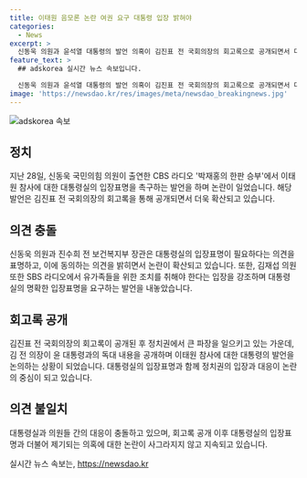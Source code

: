```yaml
---
title: 이태원 음모론 논란 여권 요구 대통령 입장 밝혀야
categories:
  - News
excerpt: >
  신동욱 의원과 윤석열 대통령의 발언 의혹이 김진표 전 국회의장의 회고록으로 공개되면서 대통령실의 명확한 입장 표명을 촉구하는 목소리가 나오고 있다. 신동욱 의원은 대통령과 국회의장 간의 독대 과정에서 일어난 이야기를 언급하며 입장표명을 요청했고, 김진표 전 국회의장의 회고록에는 윤 대통령의 발언 내용이 담겼다. 이에 대통령실은 입장문을 통해 반박하였으나 여전한 논란이 지속되고 있다. (150자)
feature_text: >
  ## adskorea 실시간 뉴스 속보입니다.

  신동욱 의원과 윤석열 대통령의 발언 의혹이 김진표 전 국회의장의 회고록으로 공개되면서 대통령실의 명확한 입장 표명을 촉구하는 목소리가 나오고 있다. 신동욱 의원은 대통령과 국회의장 간의 독대 과정에서 일어난 이야기를 언급하며 입장표명을 요청했고, 김진표 전 국회의장의 회고록에는 윤 대통령의 발언 내용이 담겼다. 이에 대통령실은 입장문을 통해 반박하였으나 여전한 논란이 지속되고 있다. (150자)
image: 'https://newsdao.kr/res/images/meta/newsdao_breakingnews.jpg'
---
```


<p><img src="https://newsdao.kr/res/images/meta/newsdao_breakingnews.jpg" alt="adskorea 속보" /></p>

<h2 data-ke-size="size26">정치</h2>

<p data-ke-size="size16">지난 28일, 신동욱 국민의힘 의원이 출연한 CBS 라디오 '박재홍의 한판 승부'에서 이태원 참사에 대한 대통령실의 입장표명을 촉구하는 발언을 하며 논란이 일었습니다. 해당 발언은 김진표 전 국회의장의 회고록을 통해 공개되면서 더욱 확산되고 있습니다.</p>

<h2 data-ke-size="size26">의견 충돌</h2>

<p data-ke-size="size16">신동욱 의원과 진수희 전 보건복지부 장관은 대통령실의 입장표명이 필요하다는 의견을 표명하고, 이에 동의하는 의견을 밝히면서 논란이 확산되고 있습니다. 또한, 김재섭 의원 또한 SBS 라디오에서 유가족들을 위한 조치를 취해야 한다는 입장을 강조하며 대통령실의 명확한 입장표명을 요구하는 발언을 내놓았습니다.</p>

<h2 data-ke-size="size26">회고록 공개</h2>

<p data-ke-size="size16">김진표 전 국회의장의 회고록이 공개된 후 정치권에서 큰 파장을 일으키고 있는 가운데, 김 전 의장이 윤 대통령과의 독대 내용을 공개하며 이태원 참사에 대한 대통령의 발언을 논의하는 상황이 되었습니다. 대통령실의 입장표명과 함께 정치권의 입장과 대응이 논란의 중심이 되고 있습니다.</p>

<h2 data-ke-size="size26">의견 불일치</h2>

<p data-ke-size="size16">대통령실과 의원들 간의 대응이 충돌하고 있으며, 회고록 공개 이후 대통령실의 입장표명과 더불어 제기되는 의혹에 대한 논란이 사그라지지 않고 지속되고 있습니다.</p>
실시간 뉴스 속보는, <a href="https://newsdao.kr" rel="dofollow">https://newsdao.kr</a>


